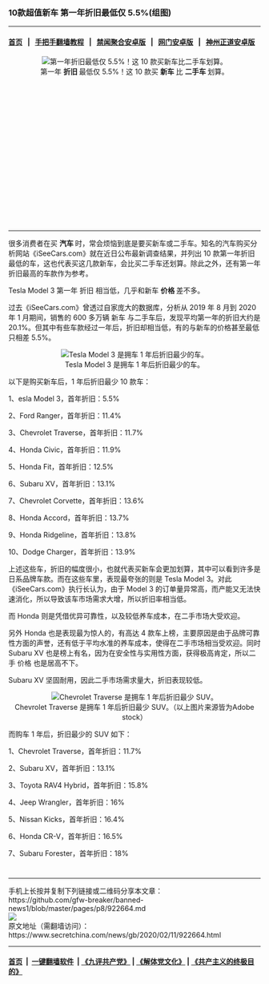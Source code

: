 ### 10款超值新车 第一年折旧最低仅 5.5%(组图)
------------------------

#### [首页](https://github.com/gfw-breaker/banned-news1/blob/master/README.md) &nbsp;&nbsp;|&nbsp;&nbsp; [手把手翻墙教程](https://github.com/gfw-breaker/guides/wiki) &nbsp;&nbsp;|&nbsp;&nbsp; [禁闻聚合安卓版](https://github.com/gfw-breaker/bn-android) &nbsp;&nbsp;|&nbsp;&nbsp; [网门安卓版](https://github.com/oGate2/oGate) &nbsp;&nbsp;|&nbsp;&nbsp; [神州正道安卓版](https://github.com/SzzdOgate/update) 



<div class="article_right" style="fone-color:#000">
 <p style="text-align: center;">
  <img alt="第一年折旧最低仅 5.5%！这 10 款买新车比二手车划算。" src="https://img3.secretchina.com/pic/2020/2-11/p2625361a96582809-ss.jpg"/>
  <br>
   第一年
   <strong>
    折旧
   </strong>
   最低仅 5.5%！这 10 款买
   <strong>
    新车
   </strong>
   比
   <strong>
    二手车
   </strong>
   划算。
   <span id="hideid" name="hideid" style="color:red;display:none;">
    <span href="https://www.secretchina.com">
    </span>
   </span>
  </br>
 </p>
 <div id="txt-mid1-t21-2017">
  <ins class="adsbygoogle" data-ad-client="ca-pub-1276641434651360" data-ad-slot="2451032099" style="display:inline-block;width:336px;height:280px">
  </ins>
  

---


  </div>
 </div>
 <p>
  很多消费者在买
  <strong>
   <span href="https://www.secretchina.com/news/gb/tag/汽车" target="_blank">
    汽车
   </span>
  </strong>
  时，常会烦恼到底是要买新车或二手车。知名的汽车购买分析网站《iSeeCars.com》就在近日公布最新调查结果，并列出 10 款第一年折旧最低的车，这也代表买这几款新车，会比买二手车还划算。除此之外，还有第一年折旧最高的车款作为参考。
  <span id="hideid" name="hideid" style="color:red;display:none;">
   <span href="https://www.secretchina.com">
   </span>
  </span>
 </p>
 <p>
  Tesla Model 3 第一年
  <span href="https://www.secretchina.com/news/gb/tag/折旧" target="_blank">
   折旧
  </span>
  相当低，几乎和新车
  <strong>
   价格
  </strong>
  差不多。
 </p>
 <p>
  过去《iSeeCars.com》曾透过自家庞大的数据库，分析从 2019 年 8 月到 2020 年 1 月期间，销售的 600 多万辆
  <span href="https://www.secretchina.com/news/gb/tag/新车" target="_blank">
   新车
  </span>
  与二手车后，发现平均第一年的折旧大约是 20.1%。但其中有些车款经过一年后，折旧却相当低，有的与新车的价格甚至最低只相差 5.5%。
 </p>
 <p style="text-align: center;">
  <img alt="Tesla Model 3 是拥车 1 年后折旧最少的车。" src="https://img3.secretchina.com/pic/2020/2-11/p2625352a876495760-ss.jpg"/>
  <br>
   Tesla Model 3 是拥车 1 年后折旧最少的车。
  </br>
 </p>
 <p>
  以下是购买新车后，1 年后折旧最少 10 款车：
 </p>
 <p>
  1、esla Model 3，首年折旧：5.5%
 </p>
 <p>
  2、Ford Ranger，首年折旧：11.4%
 </p>
 <p>
  3、Chevrolet Traverse，首年折旧：11.7%
 </p>
 <p>
  4、Honda Civic，首年折旧：11.9%
 </p>
 <p>
  5、Honda Fit，首年折旧：12.5%
 </p>
 <p>
  6、Subaru XV，首年折旧：13.1%
 </p>
 <p>
  7、Chevrolet Corvette，首年折旧：13.6%
 </p>
 <p>
  8、Honda Accord，首年折旧：13.7%
 </p>
 <p>
  9、Honda Ridgeline，首年折旧：13.8%
 </p>
 <center>
  <div style="max-width: 632px;height:180px; display: none; text-align: center; margin: 0 auto; overflow: hidden;overflow-x: hidden;">
   <div id="taboola-midarticle-thumbnails" style="max-width: 632px;height:180px;overflow: hidden;overflow-x: hidden;">
   </div>
  </div>
  <div>
   <ins class="adsbygoogle" data-ad-client="ca-pub-1276641434651360" data-ad-format="fluid" data-ad-layout="in-article" data-ad-slot="5164544770" style="display:block; text-align:center;">
   </ins>
  </div>
 </center>
 <p>
  10、Dodge Charger，首年折旧：13.9%
 </p>
 <p>
  上述这些车，折旧的幅度很小，也就代表买新车会更加划算，其中可以看到许多是日系品牌车款。而在这些车里，表现最夸张的则是 Tesla Model 3。对此《iSeeCars.com》执行长认为，由于 Model 3 的订单量异常高，而产能又无法快速消化，所以导致该车市场需求大增，所以折旧率相当低。
 </p>
 <p>
  而 Honda 则是凭借优异可靠性，以及较低养车成本，在二手市场大受欢迎。
 </p>
 <p>
  另外 Honda 也是表现最为惊人的，有高达 4 款车上榜，主要原因是由于品牌可靠性方面的声誉，还有低于平均水准的养车成本，使得在二手市场相当受欢迎。同时 Subaru XV 也是榜上有名，因为在安全性与实用性方面，获得极高肯定，所以二手
  <span href="https://www.secretchina.com/news/gb/tag/价格" target="_blank">
   价格
  </span>
  也是居高不下。
 </p>
 <p>
  Subaru XV 坚固耐用，因此二手市场需求量大，折旧表现较低。
 </p>
 <center>
  <ins class="adsbygoogle" data-ad-client="ca-pub-1276641434651360" data-ad-format="fluid" data-ad-layout="in-article" data-ad-slot="3646767294" style="display:block; text-align:center;">
  </ins>
 </center>
 <p style="text-align: center;">
  <img alt="Chevrolet Traverse 是拥车 1 年后折旧最少 SUV。" src="https://img3.secretchina.com/pic/2020/2-11/p2625342a783327359-ss.jpg"/>
  <br>
   Chevrolet Traverse 是拥车 1 年后折旧最少 SUV。（以上图片来源皆为Adobe stock）
  </br>
 </p>
 <p>
  而购车 1 年后，折旧最少的 SUV 如下：
 </p>
 <p>
  1、Chevrolet Traverse，首年折旧：11.7%
 </p>
 <p>
  2、Subaru XV，首年折旧：13.1%
 </p>
 <p>
  3、Toyota RAV4 Hybrid，首年折旧：15.8%
 </p>
 <p>
  4、Jeep Wrangler，首年折旧：16%
 </p>
 <p>
  5、Nissan Kicks，首年折旧：16.4%
 </p>
 <p>
  6、Honda CR-V，首年折旧：16.5%
 </p>
 <p>
  7、Subaru Forester，首年折旧：18%
  <center>
   <div>
    <div id="txt-mid2-t22-2017" style="display: block;  max-height: 351px;  overflow: hidden;">
     <div id="SC-21xxx">
     </div>
     <ins class="adsbygoogle" data-ad-client="ca-pub-1276641434651360" data-ad-format="auto" data-ad-slot="4301710469" data-full-width-responsive="true" style="display:block">
     </ins>
    </div>
   </div>
  </center>
  <div style="padding-top:12px;">
  </div>
 </p>
</div>

<hr/>
手机上长按并复制下列链接或二维码分享本文章：<br/>
https://github.com/gfw-breaker/banned-news1/blob/master/pages/p8/922664.md <br/>
<a href='https://github.com/gfw-breaker/banned-news1/blob/master/pages/p8/922664.md'><img src='https://github.com/gfw-breaker/banned-news1/blob/master/pages/p8/922664.md.png'/></a> <br/>
原文地址（需翻墙访问）：https://www.secretchina.com/news/gb/2020/02/11/922664.html


------------------------
#### [首页](https://github.com/gfw-breaker/banned-news1/blob/master/README.md) &nbsp;|&nbsp; [一键翻墙软件](https://github.com/gfw-breaker/nogfw/blob/master/README.md) &nbsp;| [《九评共产党》](https://github.com/gfw-breaker/9ping.md/blob/master/README.md#九评之一评共产党是什么) | [《解体党文化》](https://github.com/gfw-breaker/jtdwh.md/blob/master/README.md) | [《共产主义的终极目的》](https://github.com/gfw-breaker/gczydzjmd.md/blob/master/README.md)


<img src='http://gfw-breaker.win/banned-news/pages/p8/922664.md' width='0px' height='0px'/>